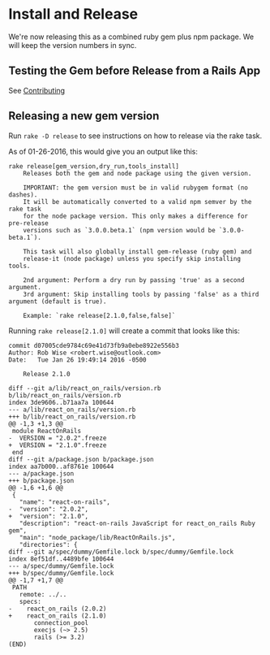 # Install and Release

We're now releasing this as a combined ruby gem plus npm package. We will keep the version numbers in sync.

## Testing the Gem before Release from a Rails App
See [Contributing](../../CONTRIBUTING.md)

## Releasing a new gem version
Run `rake -D release` to see instructions on how to release via the rake task.


As of 01-26-2016, this would give you an output like this:

```
rake release[gem_version,dry_run,tools_install]
    Releases both the gem and node package using the given version.

    IMPORTANT: the gem version must be in valid rubygem format (no dashes).
    It will be automatically converted to a valid npm semver by the rake task
    for the node package version. This only makes a difference for pre-release
    versions such as `3.0.0.beta.1` (npm version would be `3.0.0-beta.1`).

    This task will also globally install gem-release (ruby gem) and
    release-it (node package) unless you specify skip installing tools.

    2nd argument: Perform a dry run by passing 'true' as a second argument.
    3rd argument: Skip installing tools by passing 'false' as a third argument (default is true).

    Example: `rake release[2.1.0,false,false]`
```

Running `rake release[2.1.0]` will create a commit that looks like this:

```
commit d07005cde9784c69e41d73fb9a0ebe8922e556b3
Author: Rob Wise <robert.wise@outlook.com>
Date:   Tue Jan 26 19:49:14 2016 -0500

    Release 2.1.0

diff --git a/lib/react_on_rails/version.rb b/lib/react_on_rails/version.rb
index 3de9606..b71aa7a 100644
--- a/lib/react_on_rails/version.rb
+++ b/lib/react_on_rails/version.rb
@@ -1,3 +1,3 @@
 module ReactOnRails
-  VERSION = "2.0.2".freeze
+  VERSION = "2.1.0".freeze
 end
diff --git a/package.json b/package.json
index aa7b000..af8761e 100644
--- a/package.json
+++ b/package.json
@@ -1,6 +1,6 @@
 {
   "name": "react-on-rails",
-  "version": "2.0.2",
+  "version": "2.1.0",
   "description": "react-on-rails JavaScript for react_on_rails Ruby gem",
   "main": "node_package/lib/ReactOnRails.js",
   "directories": {
diff --git a/spec/dummy/Gemfile.lock b/spec/dummy/Gemfile.lock
index 8ef51df..4489bfe 100644
--- a/spec/dummy/Gemfile.lock
+++ b/spec/dummy/Gemfile.lock
@@ -1,7 +1,7 @@
 PATH
   remote: ../..
   specs:
-    react_on_rails (2.0.2)
+    react_on_rails (2.1.0)
       connection_pool
       execjs (~> 2.5)
       rails (>= 3.2)
(END)
```
